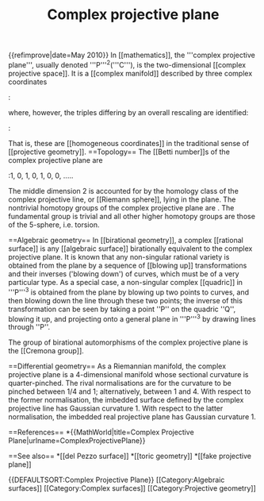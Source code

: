 ﻿---
lastrevid: 638101834
pageid: 737155
canonicalurl: http://en.wikipedia.org/wiki/Complex_projective_plane
title: Complex projective plane
editurl: http://en.wikipedia.org/w/index.php?title=Complex_projective_plane&action=edit
length: 2784
contentmodel: wikitext
pagelanguage: en
touched: 2015-01-31T22:31:41Z
ns: 0
fullurl: http://en.wikipedia.org/wiki/Complex_projective_plane
---

{{refimprove|date=May 2010}}
In [[mathematics]], the '''complex projective plane''', usually denoted '''P'''<sup>2</sup>('''C'''), is the two-dimensional [[complex projective space]]. It is a [[complex manifold]] described by three complex coordinates

:<math>(z_1,z_2,z_3) \in \mathbf{C}^3,\qquad (z_1,z_2,z_3)\neq (0,0,0)</math>

where, however, the triples differing by an overall rescaling are identified:

:<math>(z_1,z_2,z_3) \equiv (\lambda z_1,\lambda z_2, \lambda z_3);\quad \lambda\in \mathbf{C},\qquad \lambda \neq 0.</math>

That is, these are [[homogeneous coordinates]] in the traditional sense of [[projective geometry]].
==Topology==
The [[Betti number]]s of the complex projective plane are

:1, 0, 1, 0, 1, 0, 0, .....

The middle dimension 2 is accounted for by the homology class of the complex projective line, or [[Riemann sphere]], lying in the plane.  The nontrivial homotopy groups of the complex projective plane are <math>\pi_2=\pi_5=\mathbb{Z}</math>.  The fundamental group is trivial and all other higher homotopy groups are those of the 5-sphere, i.e. torsion.

==Algebraic geometry==
In [[birational geometry]], a complex [[rational surface]] is any [[algebraic surface]] birationally equivalent to the complex projective plane. It is known that any non-singular rational variety is obtained from the plane by a sequence of [[blowing up]] transformations and their inverses ('blowing down') of curves, which must be of a very particular type. As a special case, a non-singular complex [[quadric]] in '''P'''<sup>3</sup> is obtained from the plane by blowing up two points to curves, and then blowing down the line through these two points; the inverse of this transformation can be seen by taking a point ''P'' on the quadric ''Q'', blowing it up,  and projecting onto a general plane in '''P'''<sup>3</sup> by drawing lines through ''P''.

The group of birational automorphisms of the complex projective plane is the [[Cremona group]].

==Differential geometry==
As a Riemannian manifold, the complex projective plane is a 4-dimensional manifold whose sectional curvature is quarter-pinched.  The rival normalisations are for the curvature to be pinched between 1/4 and 1; alternatively, between 1 and 4.  With respect to the former normalisation, the imbedded surface defined by the complex projective line has Gaussian curvature 1.  With respect to the latter normalisation, the imbedded real projective plane has Gaussian curvature 1.

==References==
*{{MathWorld|title=Complex Projective Plane|urlname=ComplexProjectivePlane}}

==See also==
*[[del Pezzo surface]]
*[[toric geometry]]
*[[fake projective plane]]

{{DEFAULTSORT:Complex Projective Plane}}
[[Category:Algebraic surfaces]]
[[Category:Complex surfaces]]
[[Category:Projective geometry]]